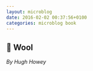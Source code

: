 ```yaml
---
layout: microblog
date: 2016-02-02 00:37:56+0100
categories: microblog book
---
```

## 📖 Wool
*By Hugh Howey*
